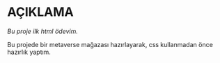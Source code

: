 # AÇIKLAMA

*Bu proje ilk html ödevim.*

Bu projede bir metaverse mağazası hazırlayarak, css kullanmadan önce hazırlık yaptım.
